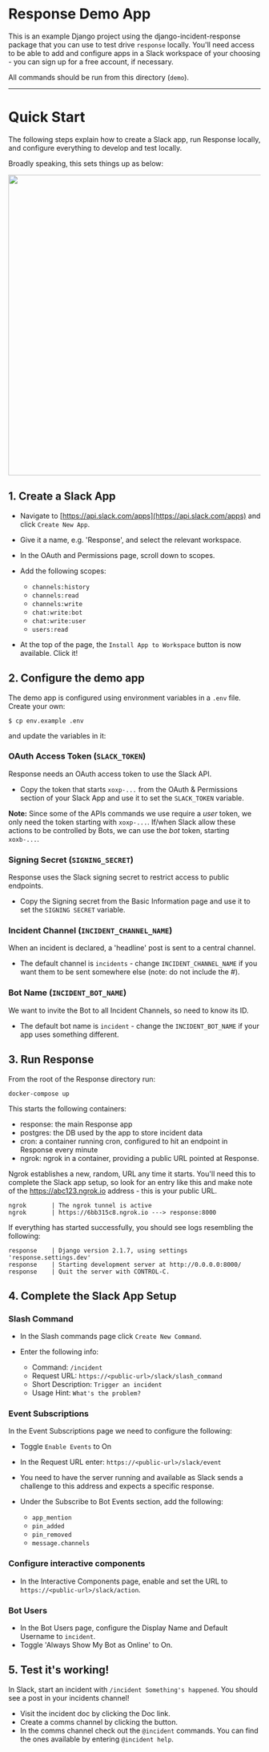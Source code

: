 # Response Demo App

This is an example Django project using the django-incident-response package that you can use to test drive `response` locally. You'll need access to be able to add and configure apps in a Slack workspace of your choosing - you can sign up for a free account, if necessary.

All commands should be run from this directory (`demo`).

---

# Quick Start

The following steps explain how to create a Slack app, run Response locally, and configure everything to develop and test locally.

Broadly speaking, this sets things up as below:
<p align="center">
  <img width="600px" src="./docs/response.svg">
</p>

## 1. Create a Slack App

- Navigate to [https://api.slack.com/apps](https://api.slack.com/apps) and click `Create New App`.
- Give it a name, e.g. 'Response', and select the relevant workspace.

- In the OAuth and Permissions page, scroll down to scopes.

- Add the following scopes:
  - `channels:history`
  - `channels:read`
  - `channels:write`
  - `chat:write:bot`
  - `chat:write:user`
  - `users:read`

- At the top of the page, the `Install App to Workspace` button is now available.  Click it!

## 2. Configure the demo app

The demo app is configured using environment variables in a `.env` file. Create your own:
```
$ cp env.example .env
```
and update the variables in it:

### OAuth Access Token (`SLACK_TOKEN`)

Response needs an OAuth access token to use the Slack API.

- Copy the token that starts `xoxp-...` from the OAuth & Permissions section of your Slack App and use it to set the `SLACK_TOKEN` variable.

**Note:** Since some of the APIs commands we use require a _user_ token, we only need the token starting with `xoxp-...`.  If/when Slack allow these actions to be controlled by Bots, we can use the _bot_ token, starting `xoxb-...`.

### Signing Secret (`SIGNING_SECRET`)

Response uses the Slack signing secret to restrict access to public endpoints.

- Copy the Signing secret from the Basic Information page and use it to set the `SIGNING SECRET` variable.

### Incident Channel (`INCIDENT_CHANNEL_NAME`)

When an incident is declared, a 'headline' post is sent to a central channel.

- The default channel is `incidents` - change `INCIDENT_CHANNEL_NAME` if you want them to be sent somewhere else (note: do not include the #).

### Bot Name (`INCIDENT_BOT_NAME`)

We want to invite the Bot to all Incident Channels, so need to know its ID.

- The default bot name is `incident` - change the `INCIDENT_BOT_NAME` if your app uses something different.

## 3. Run Response

From the root of the Response directory run:

```
docker-compose up
```

This starts the following containers:

- response: the main Response app
- postgres: the DB used by the app to store incident data
- cron: a container running cron, configured to hit an endpoint in Response every minute
- ngrok: ngrok in a container, providing a public URL pointed at Response.

Ngrok establishes a new, random, URL any time it starts.  You'll need this to complete the Slack app setup, so look for an entry like this and make note of the https://abc123.ngrok.io address - this is your public URL.

```
ngrok       | The ngrok tunnel is active
ngrok       | https://6bb315c8.ngrok.io ---> response:8000
```

If everything has started successfully, you should see logs resembling the following:

```
response    | Django version 2.1.7, using settings 'response.settings.dev'
response    | Starting development server at http://0.0.0.0:8000/
response    | Quit the server with CONTROL-C.
```

## 4. Complete the Slack App Setup

### Slash Command

- In the Slash commands page click `Create New Command`.

- Enter the following info:
  - Command:  `/incident`
  - Request URL: `https://<public-url>/slack/slash_command`
  - Short Description: `Trigger an incident`
  - Usage Hint: `What's the problem?`

### Event Subscriptions

In the Event Subscriptions page we need to configure the following:

- Toggle `Enable Events` to On
- In the Request URL enter: `https://<public-url>/slack/event`
- You need to have the server running and available as Slack sends a challenge to this address and expects a specific response.

- Under the Subscribe to Bot Events section, add the following:
  - `app_mention`
  - `pin_added`
  - `pin_removed`
  - `message.channels`

### Configure interactive components

- In the Interactive Components page, enable and set the URL to `https://<public-url>/slack/action`.

### Bot Users

- In the Bot Users page, configure the Display Name and Default Username to `incident`.
- Toggle 'Always Show My Bot as Online' to On.


## 5. Test it's working!

In Slack, start an incident with `/incident Something's happened`.  You should see a post in your incidents channel!

- Visit the incident doc by clicking the Doc link.
- Create a comms channel by clicking the button.
- In the comms channel check out the `@incident` commands.  You can find the ones available by entering `@incident help`.


